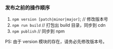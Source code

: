 ### 发布之前的操作顺序

1. `npm version [patch|minor|major]`; // 修改版本号
2. `npm run build` // 打包出 build 目录，同步到 cdn
3. `npm publish` // 同步到 npm

PS: 由于 version 模块的存在，请务必先修改版本号。
